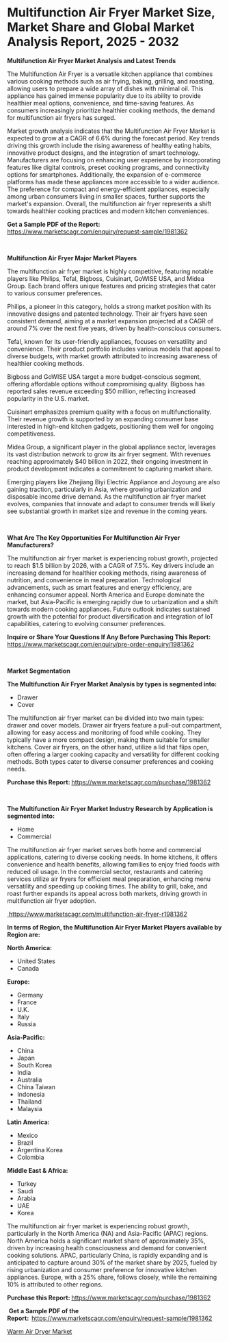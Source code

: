 <p><h1>Multifunction Air Fryer Market Size, Market Share and Global Market Analysis Report, 2025 - 2032</h1></p><p><strong>Multifunction Air Fryer Market Analysis and Latest Trends</strong></p>
<p><p>The Multifunction Air Fryer is a versatile kitchen appliance that combines various cooking methods such as air frying, baking, grilling, and roasting, allowing users to prepare a wide array of dishes with minimal oil. This appliance has gained immense popularity due to its ability to provide healthier meal options, convenience, and time-saving features. As consumers increasingly prioritize healthier cooking methods, the demand for multifunction air fryers has surged.</p><p>Market growth analysis indicates that the Multifunction Air Fryer Market is expected to grow at a CAGR of 6.6% during the forecast period. Key trends driving this growth include the rising awareness of healthy eating habits, innovative product designs, and the integration of smart technology. Manufacturers are focusing on enhancing user experience by incorporating features like digital controls, preset cooking programs, and connectivity options for smartphones. Additionally, the expansion of e-commerce platforms has made these appliances more accessible to a wider audience. The preference for compact and energy-efficient appliances, especially among urban consumers living in smaller spaces, further supports the market's expansion. Overall, the multifunction air fryer represents a shift towards healthier cooking practices and modern kitchen conveniences.</p></p>
<p><strong>Get a Sample PDF of the Report:&nbsp;</strong> <a href="https://www.marketscagr.com/enquiry/request-sample/1981362?utm_campaign=1895&utm_medium=2&utm_source=Github&utm_content=ia&utm_term=08022025&utm_id=multifunction-air-fryer">https://www.marketscagr.com/enquiry/request-sample/1981362</a></p>
<p>&nbsp;</p>
<p><strong>Multifunction Air Fryer Major Market Players</strong></p>
<p><p>The multifunction air fryer market is highly competitive, featuring notable players like Philips, Tefal, Bigboss, Cuisinart, GoWISE USA, and Midea Group. Each brand offers unique features and pricing strategies that cater to various consumer preferences. </p><p>Philips, a pioneer in this category, holds a strong market position with its innovative designs and patented technology. Their air fryers have seen consistent demand, aiming at a market expansion projected at a CAGR of around 7% over the next five years, driven by health-conscious consumers.</p><p>Tefal, known for its user-friendly appliances, focuses on versatility and convenience. Their product portfolio includes various models that appeal to diverse budgets, with market growth attributed to increasing awareness of healthier cooking methods.</p><p>Bigboss and GoWISE USA target a more budget-conscious segment, offering affordable options without compromising quality. Bigboss has reported sales revenue exceeding $50 million, reflecting increased popularity in the U.S. market.</p><p>Cuisinart emphasizes premium quality with a focus on multifunctionality. Their revenue growth is supported by an expanding consumer base interested in high-end kitchen gadgets, positioning them well for ongoing competitiveness.</p><p>Midea Group, a significant player in the global appliance sector, leverages its vast distribution network to grow its air fryer segment. With revenues reaching approximately $40 billion in 2022, their ongoing investment in product development indicates a commitment to capturing market share.</p><p>Emerging players like Zhejiang Biyi Electric Appliance and Joyoung are also gaining traction, particularly in Asia, where growing urbanization and disposable income drive demand. As the multifunction air fryer market evolves, companies that innovate and adapt to consumer trends will likely see substantial growth in market size and revenue in the coming years.</p></p>
<p>&nbsp;</p>
<p><strong>What Are The Key Opportunities For Multifunction Air Fryer Manufacturers?</strong></p>
<p><p>The multifunction air fryer market is experiencing robust growth, projected to reach $1.5 billion by 2026, with a CAGR of 7.5%. Key drivers include an increasing demand for healthier cooking methods, rising awareness of nutrition, and convenience in meal preparation. Technological advancements, such as smart features and energy efficiency, are enhancing consumer appeal. North America and Europe dominate the market, but Asia-Pacific is emerging rapidly due to urbanization and a shift towards modern cooking appliances. Future outlook indicates sustained growth with the potential for product diversification and integration of IoT capabilities, catering to evolving consumer preferences.</p></p>
<p><strong>Inquire or Share Your Questions If Any Before Purchasing This Report:</strong> <a href="https://www.marketscagr.com/enquiry/pre-order-enquiry/1981362?utm_campaign=1895&utm_medium=2&utm_source=Github&utm_content=ia&utm_term=08022025&utm_id=multifunction-air-fryer">https://www.marketscagr.com/enquiry/pre-order-enquiry/1981362</a></p>
<p>&nbsp;</p>
<p><strong>Market Segmentation</strong></p>
<p><strong>The Multifunction Air Fryer Market Analysis by types is segmented into:</strong></p>
<p><ul><li>Drawer</li><li>Cover</li></ul></p>
<p><p>The multifunction air fryer market can be divided into two main types: drawer and cover models. Drawer air fryers feature a pull-out compartment, allowing for easy access and monitoring of food while cooking. They typically have a more compact design, making them suitable for smaller kitchens. Cover air fryers, on the other hand, utilize a lid that flips open, often offering a larger cooking capacity and versatility for different cooking methods. Both types cater to diverse consumer preferences and cooking needs.</p></p>
<p><strong>Purchase this Report:&nbsp;</strong><a href="https://www.marketscagr.com/purchase/1981362?utm_campaign=1895&utm_medium=2&utm_source=Github&utm_content=ia&utm_term=08022025&utm_id=multifunction-air-fryer">https://www.marketscagr.com/purchase/1981362</a></p>
<p>&nbsp;</p>
<p><strong>The Multifunction Air Fryer Market Industry Research by Application is segmented into:</strong></p>
<p><ul><li>Home</li><li>Commercial</li></ul></p>
<p><p>The multifunction air fryer market serves both home and commercial applications, catering to diverse cooking needs. In home kitchens, it offers convenience and health benefits, allowing families to enjoy fried foods with reduced oil usage. In the commercial sector, restaurants and catering services utilize air fryers for efficient meal preparation, enhancing menu versatility and speeding up cooking times. The ability to grill, bake, and roast further expands its appeal across both markets, driving growth in multifunction air fryer adoption.</p></p>
<p><a href="https://www.marketscagr.com/multifunction-air-fryer-r1981362?utm_campaign=1895&utm_medium=2&utm_source=Github&utm_content=ia&utm_term=08022025&utm_id=multifunction-air-fryer">&nbsp;https://www.marketscagr.com/multifunction-air-fryer-r1981362</a></p>
<p><strong>In terms of Region, the Multifunction Air Fryer Market Players available by Region are:</strong></p>
<p>
    <p> <strong> North America: </strong>
        <ul>
            <li>United States</li>
            <li>Canada</li>
        </ul>
        </p> 
    <p> <strong> Europe: </strong>
        <ul>
            <li>Germany</li>
            <li>France</li>
            <li>U.K.</li>
            <li>Italy</li>
            <li>Russia</li>
        </ul>
        </p> 
    <p> <strong> Asia-Pacific: </strong>
        <ul>
            <li>China</li>
            <li>Japan</li>
            <li>South Korea</li>
            <li>India</li>
            <li>Australia</li>
            <li>China Taiwan</li>
            <li>Indonesia</li>
            <li>Thailand</li>
            <li>Malaysia</li>
        </ul>
        </p> 
    <p> <strong> Latin America: </strong>
        <ul>
            <li>Mexico</li>
            <li>Brazil</li>
            <li>Argentina Korea</li>
            <li>Colombia</li>
        </ul>
        </p> 
    <p> <strong> Middle East & Africa: </strong>
        <ul>
            <li>Turkey</li>
            <li>Saudi</li>
            <li>Arabia</li>
            <li>UAE</li>
            <li>Korea</li>
        </ul>
    </p>
    </p>
<p><p>The multifunction air fryer market is experiencing robust growth, particularly in the North America (NA) and Asia-Pacific (APAC) regions. North America holds a significant market share of approximately 35%, driven by increasing health consciousness and demand for convenient cooking solutions. APAC, particularly China, is rapidly expanding and is anticipated to capture around 30% of the market share by 2025, fueled by rising urbanization and consumer preference for innovative kitchen appliances. Europe, with a 25% share, follows closely, while the remaining 10% is attributed to other regions.</p></p>
<p><strong>Purchase this Report: </strong><a href="https://www.marketscagr.com/purchase/1981362?utm_campaign=1895&utm_medium=2&utm_source=Github&utm_content=ia&utm_term=08022025&utm_id=multifunction-air-fryer">https://www.marketscagr.com/purchase/1981362</a></p>
<p>&nbsp;<strong>Get a Sample PDF of the Report:&nbsp;&nbsp;</strong><a href="https://www.marketscagr.com/enquiry/request-sample/1981362?utm_campaign=1895&utm_medium=2&utm_source=Github&utm_content=ia&utm_term=08022025&utm_id=multifunction-air-fryer">https://www.marketscagr.com/enquiry/request-sample/1981362</a></p>
<p><strong></strong></p>
<p><p><a href="https://github.com/mahnoor2003/Market-Research-Report-List-7/blob/main/warm-air-dryer-market.md?utm_campaign=1895&utm_medium=2&utm_source=Github&utm_content=ia&utm_term=08022025&utm_id=multifunction-air-fryer">Warm Air Dryer Market</a></p></p>